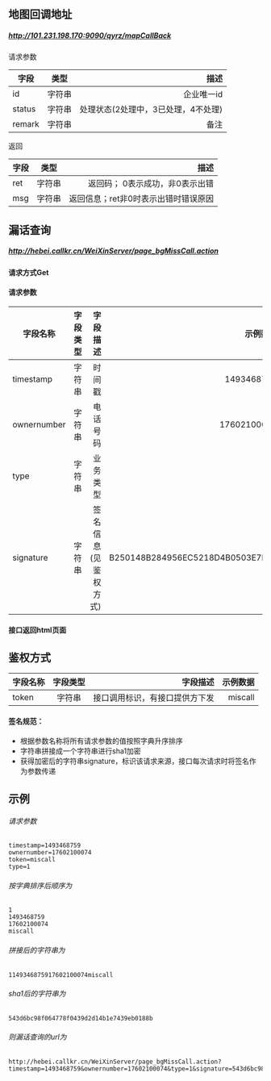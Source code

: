 ## 地图回调地址
##### http://101.231.198.170:9090/qyrz/mapCallBack
请求参数

字段|类型|描述
---|:--:|---:
id|字符串|企业唯一id
status|字符串|处理状态(2处理中，3已处理，4不处理)
remark|字符串|备注

返回

字段|类型|描述
---|:--:|---:
ret|字符串|返回码； 0表示成功，非0表示出错
msg|字符串|返回信息；ret非0时表示出错时错误原因


## 漏话查询
##### http://hebei.callkr.cn/WeiXinServer/page_bgMissCall.action
#### 请求方式Get

#### 请求参数

字段名称|字段类型|字段描述|示例数据
---|:--:|---:|---:
timestamp|字符串|时间戳|1493468759
ownernumber|字符串|电话号码|17602100074
type|字符串|业务类型|1
signature|字符串|签名信息(见鉴权方式)|B250148B284956EC5218D4B0503E7F8A
#### 接口返回html页面

## 鉴权方式

字段名称|字段类型|字段描述|示例数据
---|:--:|---:|---:
token|字符串|接口调用标识，有接口提供方下发|miscall

#### 签名规范：
- 根据参数名称将所有请求参数的值按照字典升序排序
- 字符串拼接成一个字符串进行sha1加密
- 获得加密后的字符串signature，标识该请求来源，接口每次请求时将签名作为参数传递

## 示例
###### 请求参数
``` 
timestamp=1493468759
ownernumber=17602100074
token=miscall
type=1
```
###### 按字典排序后顺序为
``` 
1
1493468759
17602100074
miscall
```
###### 拼接后的字符串为
``` 
1149346875917602100074miscall
```
###### sha1后的字符串为
``` 
543d6bc98f064778f0439d2d14b1e7439eb0188b
```
###### 则漏话查询的url为
``` 
http://hebei.callkr.cn/WeiXinServer/page_bgMissCall.action?timestamp=1493468759&ownernumber=17602100074&type=1&signature=543d6bc98f064778f0439d2d14b1e7439eb0188b
```
